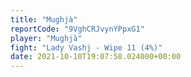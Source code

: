 ```yaml
---
title: "Mughjà"
reportCode: "9VghCRJvynYPpxG1"
player: "Mughjà"
fight: "Lady Vashj - Wipe 11 (4%)"
date: 2021-10-10T19:07:58.024000+00:00
---
```

